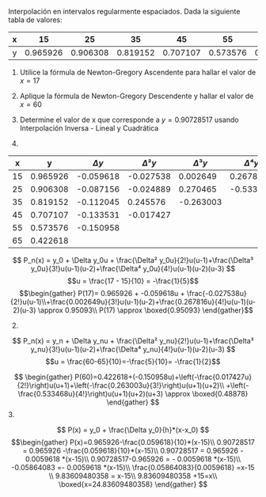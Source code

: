 Interpolación en intervalos regularmente espaciados. Dada la siguiente tabla de valores:

|  x  |    15    | 25       | 35       | 45       | 55       | 65       |
| :-: | :------: | -------- | -------- | -------- | -------- | -------- |
|  y  | 0.965926 | 0.906308 | 0.819152 | 0.707107 | 0.573576 | 0.422618 |
1. Utilice la fórmula de Newton-Gregory Ascendente para hallar el valor de $x = 17$
2. Aplique la fórmula de Newton-Gregory Descendente y hallar el valor de $x = 60$
3. Determine el valor de x que corresponde a $y = 0.90728517$ usando Interpolación Inversa - Lineal y Cuadrática

1.

|  x  |    y     | $\Delta y$ | $\Delta²y$ | $\Delta³ y$ | $\Delta⁴ y$ | $\Delta⁵ y$ |
| :-: | :------: | ---------- | ---------- | ----------- | ----------- | ----------- |
| 15  | 0.965926 | -0.059618  | -0.027538  | 0.002649    | 0.267816    | -0.801284   |
| 25  | 0.906308 | -0.087156  | -0.024889  | 0.270465    | -0.533468   |             |
| 35  | 0.819152 | -0.112045  | 0.245576   | -0.263003   |             |             |
| 45  | 0.707107 | -0.133531  | -0.017427  |             |             |             |
| 55  | 0.573576 | -0.150958  |            |             |             |             |
| 65  | 0.422618 |            |            |             |             |             |
$$
P_n(x) = y_0 + \Delta y_0u + \frac{\Delta² y_0u}{2!}u(u-1)+\frac{\Delta³ y_0u}{3!}u(u-1)(u-2)+\frac{\Delta⁴ y_0u}{4!}u(u-1)(u-2)(u-3)
$$
$$u = \frac{17 - 15}{10} = -\frac{1}{5}$$
$$\begin{gather}
P(17)= 0.965926 + -0.059618u + \frac{-0.027538u}{2!}u(u-1)\\+\frac{0.002649u}{3!}u(u-1)(u-2)+\frac{0.267816u}{4!}u(u-1)(u-2)(u-3) \approx 0.95093\\
P(17) \approx \boxed{0.95093}
\end{gather}$$

2.
$$
P_n(x) = y_n + \Delta y_nu + \frac{\Delta² y_nu}{2!}u(u-1)+\frac{\Delta³ y_nu}{3!}u(u-1)(u-2)+\frac{\Delta⁴ y_nu}{4!}u(u-1)(u-2)(u-3)
$$
$$u = \frac{60-65}{10}=-\frac{5}{10}= -\frac{1}{2}$$

$$
\begin{gather}
P(60)=0.422618+(-0.150958u)+\left(-\frac{0.017427u}{2!}\right)u(u+1)+\left(-\frac{0.263003u}{3!}\right)u(u+1)(u+2)\\
+\left(-\frac{0.533468u}{4!}\right)u(u+1)(u+2)(u+3) \approx \boxed{0.48878}
\end{gather}
$$
3.

$$
P(x) = y_0 + \frac{\Delta y_0}{h}*(x-x_0)
$$
$$\begin{gather}
P(x)=0.965926-\frac{0.059618}{10}*(x-15)\\
0.90728517 = 0.965926 -\frac{0.059618}{10}*(x-15)\\
0.90728517 = 0.965926 - 0.0059618 *(x-15)\\
0.90728517-0.965926 = - 0.0059618 *(x-15)\\
-0.05864083 =- 0.0059618 *(x-15)\\
\frac{0.05864083}{0.0059618} =x-15 \\
9.83609480358 = x-15\\
9.83609480358 +15=x\\
\boxed{x=24.83609480358}
\end{gather} $$